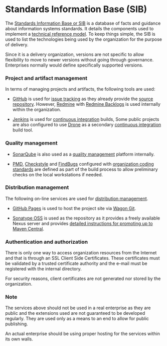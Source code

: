 Standards Information Base (SIB)
================================

The [Standards Information Base or SIB][Standards Information Base] is a
database of facts and guidance about information systems standards.  It
details the components used to implement a [technical reference model][].
To keep things simple, the SIB is used to list the technologies being used
by the organization for the purpose of delivery.

Since it is a delivery organization, versions are not specific to allow
flexibility to move to newer versions without going through governance.
Enterprises normally would define specifically supported versions.

### Project and artifact management

In terms of managing projects and artifacts, the following tools are used:

* [GitHub][] is used for [issue tracking][] as they already provide the
  [source repository][].  However, [Redmine][] with [Redmine Backlogs][] is 
  used internally within the organization.

* [Jenkins][] is used for [continuous integration][] builds,  Some public
  projects are also configured to use [Drone][] as a secondary
  [continuous integration][] build tool.

### Quality management

* [SonarQube][] is also used as a [quality management][3] platform internally.

* [PMD][], [Checkstyle][] and [FindBugs][] configured with 
  [organization coding standards][1] are defined as part of the build 
  process to allow preliminary checks on the local workstations if needed.

### Distribution management

The following on-line services are used for [distribution management][].
	
* [GitHub Pages][] is used to host the project site via [Wagon Git][].

* [Sonatype OSS][] is used as the repository as it provides a freely available
  Nexus server and provides
  [detailed instructions for promoting up to Maven Central][2].

### Authentication and authorization

There is only one way to access organization resources from the Internet
and that is through an SSL Client Side Certificates.  These certificates
must be validated by a trusted certificate authority and the e-mail must
be registered with the internal directory.

For security reasons, client certificates are not generated nor stored by the
organization.

### Note

The services above should not be used in a real enterprise as they are public 
and the extensions used are not guaranteed to be developed regularly.  They 
are used only as a means to an end to allow for public publishing.
	
An actual enterprise should be using proper hosting for the services within 
its own walls.

[Standards Information Base]: http://www.opengroup.org/public/arch/p3/sib/sib_intro.htm
[Technical Reference Model]: http://pubs.opengroup.org/architecture/togaf8-doc/arch/chap19.html
[Drone]: https://drone.io/
[GitHub]: http://github.com/
[GitHub Pages]: http://pages.github.com/
[Jenkins]: http://jenkins-ci.org/
[Wagon Git]: http://site.trajano.net/wagon-git/
[Sonatype OSS]: http://oss.sonatype.org/
[SonarQube]: http://www.sonarqube.org/
[Redmine]: http://www.redmine.org/
[Redmine Backlogs]: http://www.redminebacklogs.net/
[Distribution Management]: ./distribution-management.html
[Continuous Integration]: ./integration.html
[Issue Tracking]: ./issue-tracking.html
[Source Repository]: ./source-repository.html
[1]: http://site.trajano.net/coding-standards
[2]: http://central.sonatype.org/pages/ossrh-guide.html
[3]: ./code-quality.html
[PMD]: http://pmd.sourceforge.net/
[FindBugs]: http://findbugs.sourceforge.net/
[Checkstyle]: http://checkstyle.sourceforge.net/
